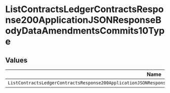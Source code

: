 # ListContractsLedgerContractsResponse200ApplicationJSONResponseBodyDataAmendmentsCommits10Type


## Values

| Name                                                                                                                | Value                                                                                                               |
| ------------------------------------------------------------------------------------------------------------------- | ------------------------------------------------------------------------------------------------------------------- |
| `ListContractsLedgerContractsResponse200ApplicationJSONResponseBodyDataAmendmentsCommits10TypePostpaidCommitTrueup` | POSTPAID_COMMIT_TRUEUP                                                                                              |